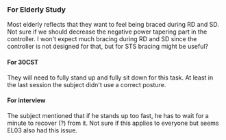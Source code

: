 
### For Elderly Study
Most elderly reflects that they want to feel being braced during RD and SD. Not sure if we should decrease the negative power tapering part in the controller.
I won't expect much bracing during RD and SD since the controller is not designed for that, but for STS bracing might be useful?

#### For 30CST
They will need to fully stand up and fully sit down for this task. At least in the last session the subject didn't use a correct posture.

#### For interview
The subject mentioned that if he stands up too fast, he has to wait for a minute to recover (?) from it. Not sure if this applies to everyone but seems EL03 also had this issue.
